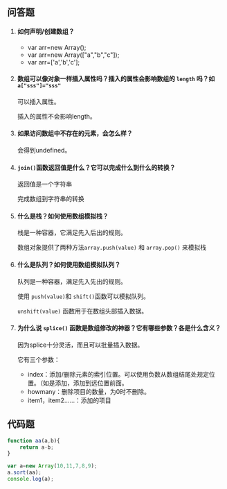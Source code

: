 ## 问答题

1. #### 如何声明/创建数组？

   - var arr=new Array();
   - var arr=new Array(["a","b","c"]);
   - var arr=['a','b','c'];

2. #### 数组可以像对象一样插入属性吗？插入的属性会影响数组的 `length` 吗？如 `a["sss"]="sss"`

   可以插入属性。

   插入的属性不会影响length。

3. #### 如果访问数组中不存在的元素，会怎么样？

   会得到undefined。

4. #### `join()`函数返回值是什么？它可以完成什么到什么的转换？

   返回值是一个字符串

   完成数组到字符串的转换

5. #### 什么是栈？如何使用数组模拟栈？

   栈是一种容器，它满足先入后出的规则。

   数组对象提供了两种方法`array.push(value)` 和 `array.pop()` 来模拟栈

6. #### 什么是队列？如何使用数组模拟队列？

   队列是一种容器，满足先入先出的规则。

   使用 `push(value)`和 `shift()`函数可以模拟队列。

   `unshift(value)` 函数用于在数组头部插入数据。

7. #### 为什么说 `splice()` 函数是数组修改的神器？它有哪些参数？各是什么含义？

   因为splice十分灵活，而且可以批量插入数据。

   它有三个参数：

   - index：添加/删除元素的索引位置。可以使用负数从数组结尾处规定位置。（如是添加，添加到远位置前面。
   - howmany：删除项目的数量，为0时不删除。
   - item1，item2……：添加的项目

## 代码题

```javascript
function aa(a,b){
    return a-b;
}

var a=new Array(10,11,7,8,9);
a.sort(aa);
console.log(a);
```

